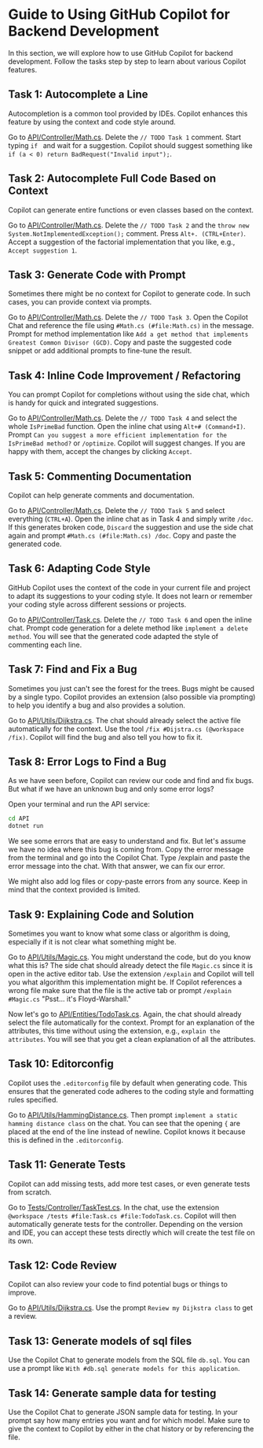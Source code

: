 # Guide to Using GitHub Copilot for Backend Development

In this section, we will explore how to use GitHub Copilot for backend development. Follow the tasks step by step to learn about various Copilot features.

## Task 1: Autocomplete a Line
Autocompletion is a common tool provided by IDEs. Copilot enhances this feature by using the context and code style around.

Go to [API/Controller/Math.cs](API/Controller/Math.cs). Delete the `// TODO Task 1` comment. Start typing `if ` and wait for a suggestion. Copilot should suggest something like `if (a < 0) return BadRequest("Invalid input");`.

## Task 2: Autocomplete Full Code Based on Context
Copilot can generate entire functions or even classes based on the context.

Go to [API/Controller/Math.cs](API/Controller/Math.cs). Delete the `// TODO Task 2` and the `throw new System.NotImplementedException();` comment. Press `Alt+. (CTRL+Enter)`. Accept a suggestion of the factorial implementation that you like, e.g., `Accept suggestion 1`.

## Task 3: Generate Code with Prompt
Sometimes there might be no context for Copilot to generate code. In such cases, you can provide context via prompts.

Go to [API/Controller/Math.cs](API/Controller/Math.cs). Delete the `// TODO Task 3`. Open the Copilot Chat and reference the file using `#Math.cs (#file:Math.cs)` in the message. Prompt for method implementation like `Add a get method that implements Greatest Common Divisor (GCD)`. Copy and paste the suggested code snippet or add additional prompts to fine-tune the result.

## Task 4: Inline Code Improvement / Refactoring
You can prompt Copilot for completions without using the side chat, which is handy for quick and integrated suggestions.

Go to [API/Controller/Math.cs](API/Controller/Math.cs). Delete the `// TODO Task 4` and select the whole `IsPrimeBad` function. Open the inline chat using `Alt+# (Command+I)`. Prompt `Can you suggest a more efficient implementation for the IsPrimeBad method?` or `/optimize`. Copilot will suggest changes. If you are happy with them, accept the changes by clicking `Accept`.

## Task 5: Commenting Documentation
Copilot can help generate comments and documentation.

Go to [API/Controller/Math.cs](API/Controller/Math.cs). Delete the `// TODO Task 5` and select everything (`CTRL+A`). Open the inline chat as in Task 4 and simply write `/doc`. If this generates broken code, `Discard` the suggestion and use the side chat again and prompt `#Math.cs (#file:Math.cs) /doc`. Copy and paste the generated code.

## Task 6: Adapting Code Style
GitHub Copilot uses the context of the code in your current file and project to adapt its suggestions to your coding style. It does not learn or remember your coding style across different sessions or projects.

Go to [API/Controller/Task.cs](API/Controller/Task.cs). Delete the `// TODO Task 6` and open the inline chat. Prompt code generation for a delete method like `implement a delete method`. You will see that the generated code adapted the style of commenting each line.

## Task 7: Find and Fix a Bug
Sometimes you just can't see the forest for the trees. Bugs might be caused by a single typo. Copilot provides an extension (also possible via prompting) to help you identify a bug and also provides a solution.

Go to [API/Utils/Dijkstra.cs](API/Utils/Dijkstra.cs). The chat should already select the active file automatically for the context. Use the tool `/fix #Dijstra.cs (@workspace /fix)`. Copilot will find the bug and also tell you how to fix it.

## Task 8: Error Logs to Find a Bug
As we have seen before, Copilot can review our code and find and fix bugs. But what if we have an unknown bug and only some error logs?

Open your terminal and run the API service:
```bash
cd API
dotnet run
```
We see some errors that are easy to understand and fix. But let's assume we have no idea where this bug is coming from. Copy the error message from the terminal and go into the Copilot Chat. Type /explain and paste the error message into the chat. With that answer, we can fix our error.

We might also add log files or copy-paste errors from any source. Keep in mind that the context provided is limited.

## Task 9: Explaining Code and Solution
Sometimes you want to know what some class or algorithm is doing, especially if it is not clear what something might be.

Go to [API/Utils/Magic.cs](API/Utils/Magic.cs). You might understand the code, but do you know what this is? The side chat should already detect the file `Magic.cs` since it is open in the active editor tab. Use the extension `/explain` and Copilot will tell you what algorithm this implementation might be. If Copilot references a wrong file make sure that the file is the active tab or prompt `/explain #Magic.cs`  "Psst... it's Floyd-Warshall."

Now let's go to [API/Entities/TodoTask.cs](API/Entities/TodoTask.cs). Again, the chat should already select the file automatically for the context. Prompt for an explanation of the attributes, this time without using the extension, e.g., `explain the attributes`. You will see that you get a clean explanation of all the attributes.

## Task 10: Editorconfig
Copilot uses the `.editorconfig` file by default when generating code. This ensures that the generated code adheres to the coding style and formatting rules specified.

Go to [API/Utils/HammingDistance.cs](API/Utils/HammingDistance.cs). Then prompt `implement a static hamming distance class` on the chat. You can see that the opening `{` are placed at the end of the line instead of newline. Copilot knows it because this is defined in the `.editorconfig`.

## Task 11: Generate Tests
Copilot can add missing tests, add more test cases, or even generate tests from scratch.

Go to [Tests/Controller/TaskTest.cs](Tests/Controller/TaskTest.cs). In the chat, use the extension `@workspace /tests #file:Task.cs #file:TodoTask.cs`. Copilot will then automatically generate tests for the controller. Depending on the version and IDE, you can accept these tests directly which will create the test file on its own.

## Task 12: Code Review
Copilot can also review your code to find potential bugs or things to improve.

Go to [API/Utils/Dijkstra.cs](API/Utils/Dijkstra.cs). Use the prompt `Review my Dijkstra class` to get a review.

## Task 13: Generate models of sql files
Use the Copilot Chat to generate models from the SQL file `db.sql`. You can use a prompt like `With #db.sql generate models for this application`.

## Task 14: Generate sample data for testing
Use the Copilot Chat to generate JSON sample data for testing. In your prompt say how many entries you want and for which model. Make sure to give the context to Copilot by either in the chat history or by referencing the file.